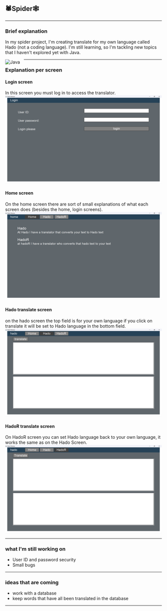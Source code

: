 ## 🕷️Spider🕸️ 

---
### Brief explanation

In my spider project, I'm creating translate for my own language called Hado (not a coding language). 
I'm still learning, so I'm tackling new topics that I haven't explored yet with Java.

<img align="left" alt="Java" width="50px" style="padding-right:10px;" src="https://cdn.jsdelivr.net/gh/devicons/devicon/icons/java/java-original.svg"/>




---
### Explanation per screen

#### Login screen 
In this screen you must log in to access the translator.
![Login_Screen.png](spider/Img/Login_Screen.png)

#### Home screen
On the home screen there are sort of small 
explanations of what each screen does (besides the home, login screens).
![img.png](spider/Img/Home_Screen.png)

#### Hado translate screen
on the hado screen the top field is for your own language if you click on translate 
it will be set to Hado language in the bottom field.
![img.png](spider/Img/Hado_Screen.png)

#### HadoR translate screen
On HadoR screen you can set Hado language back to your own language,
it works the same as on the Hado Screen.
![HadoR_Screen.png](spider/Img/HadoR_Screen.png)

---
### what I'm still working on
- User ID and password security 
- Small bugs
---
### ideas that are coming
- work with a database
- keep words that have all been translated in the database
---


    






